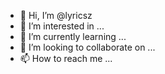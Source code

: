 - 👋 Hi, I’m @lyricsz
- 👀 I’m interested in ...
- 🌱 I’m currently learning ...
- 💞️ I’m looking to collaborate on ...
- 📫 How to reach me ...

<!---
lyricsz/lyricsz is a ✨ special ✨ repository because its `README.md` (this file) appears on your GitHub profile.
You can click the Preview link to take a look at your changes.
--->
